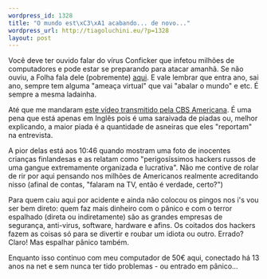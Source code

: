 ```yaml
--- 
wordpress_id: 1328
title: "O mundo est\xC3\xA1 acabando... de novo..."
wordpress_url: http://tiagoluchini.eu/?p=1328
layout: post
---
```

Você deve ter ouvido falar do vírus Conficker que infetou milhões de computadores e pode estar se preparando para atacar amanhã. Se não ouviu, a Folha fala dele (pobremente) <a href="http://www1.folha.uol.com.br/folha/informatica/ult124u542891.shtml" target="_blank">aqui</a>. E vale lembrar que entra ano, sai ano, sempre tem alguma "ameaça virtual" que vai "abalar o mundo" e etc. É sempre a mesma ladainha.

Até que me mandaram <a href="http://www.cbsnews.com/video/watch/?id=4908267n" target="_blank">este vídeo transmitido pela CBS Americana</a>. É uma pena que está apenas em Inglês pois é uma saraivada de piadas ou, melhor explicando, a maior piada é a quantidade de asneiras que eles "reportam" na entrevista.

A pior delas está aos 10:46 quando mostram uma foto de inocentes crianças finlandesas e as relatam como "perigosíssimos hackers russos de uma gangue extremamente organizada e lucrativa". Não me contive de rolar de rir por aqui pensando nos milhões de Americanos realmente acreditando nisso (afinal de contas, "falaram na TV, então é verdade, certo?")

Para quem caiu aqui por acidente e ainda não colocou os pingos nos i's vou ser bem direto: quem faz mais dinheiro com o pânico e com o terror espalhado (direta ou indiretamente) são as grandes empresas de segurança, anti-virus, software, hardware e afins. Os coitados dos hackers fazem as coisas só para se divertir e roubar um idiota ou outro. Errado? Claro! Mas espalhar pânico também.

Enquanto isso continuo com meu computador de 50€ aqui, conectado há 13 anos na net e sem nunca ter tido problemas - ou entrado em pânico...

